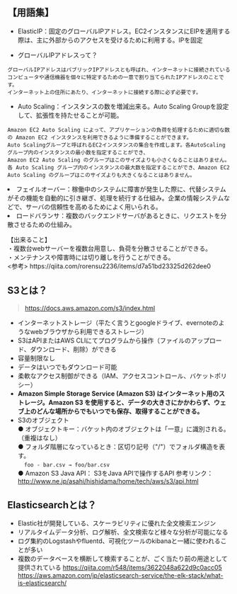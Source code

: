## 【用語集】
- ElasticIP：固定のグローバルIPアドレス。EC2インスタンスにEIPを適用する際は、主に外部からのアクセスを受けるために利用する。IPを固定  

- グローバルIPアドレスって？  
```
グローバルIPアドレスはパブリックIPアドレスとも呼ばれ、インターネットに接続されているコンピュータや通信機器を個々に特定するための一意で割り当てられたIPアドレスのことです。
インターネット上の住所にあたり、インターネットに接続する際に必ず必要です。
```

- Auto Scaling：インスタンスの数を増減出来る。Auto Scaling Groupを設定して、拡張性を持たせることが可能。
```
Amazon EC2 Auto Scaling によって、アプリケーションの負荷を処理するために適切な数の Amazon EC2 インスタンスを利用できるように準備することができます。
Auto Scalingグループと呼ばれるEC2インスタンスの集合を作成します。各AutoScalingグループ内のインスタンスの最小数を指定することができ、
Amazon EC2 Auto Scaling のグループはこのサイズよりも小さくなることはありません。各 Auto Scaling グループ内のインスタンスの最大数を指定することができ、Amazon EC2 Auto Scaling のグループはこのサイズよりも大きくなることはありません。
```

<li>フェイルオーバー：稼働中のシステムに障害が発生した際に、代替システムがその機能を自動的に引き継ぎ、処理を続行する仕組み。企業の情報システムなどで、サーバの信頼性を高めるためによく用いられる。
<li>ロードバランサ：複数のバックエンドサーバがあるときに、リクエストを分散させるための仕組み。
<p>【出来ること】<br>
・複数台webサーバーを複数台用意し、負荷を分散させることができる。 </br>
・メンテナンスや障害時には切り離しを行うことができる。</br>
<参考> https://qiita.com/rorensu2236/items/d7a51bd23325d262dee0

## S3とは？
> https://docs.aws.amazon.com/s3/index.html
>
- インターネットストレージ（平たく言うとgoogleドライブ、evernoteのようなwebブラウザから利用できるストレージ）
- S3はAPIまたはAWS CLIにてプログラムから操作（ファイルのアップロード、ダウンロード、削除）ができる
- 容量制限なし
- データはいつでもダウンロード可能
- 柔軟なアクセス制御ができる（IAM、アクセスコントロール、バケットポリシー）
- **Amazon Simple Storage Service (Amazon S3) はインターネット用のストレージ。Amazon S3 を使用すると、データの大きさにかかわらず、ウェブ上のどんな場所からでもいつでも保存、取得することができる。**
- S3のオブジェクト  
● オブジェクトキー：バケット内のオブジェクトは「一意」に識別される。（重複はなし）  
● フォルダ階層になっているとき：区切り記号（"/"）でフォルダ構造を表す。  
　```foo - bar.csv → foo/bar.csv```  
● Amazon S3 Java API： S3をJava APIで操作するAPI  参考リンク：http://www.ne.jp/asahi/hishidama/home/tech/aws/s3/api.html


## Elasticsearchとは？
- Elastic社が開発している、スケーラビリティに優れた全文検索エンジン
- リアルタイムデータ分析、ログ解析、全文検索など様々な分析が可能になる
- ログ集約のLogstashやfluentd、可視化ツールのkibanaと一緒に使われることが多い
- 複数のデータベースを横断して検索することが、ごく当たり前の用途として提供されている 
https://qiita.com/r548/items/3622048a622d9c0acc05  
https://aws.amazon.com/jp/elasticsearch-service/the-elk-stack/what-is-elasticsearch/
